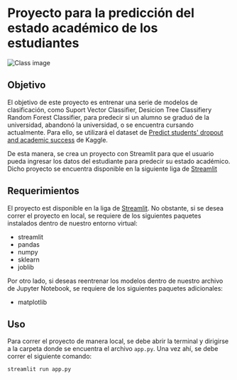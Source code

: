 # Proyecto para la predicción del estado académico de los estudiantes

![Class image](https://s35691.pcdn.co/wp-content/uploads/2019/11/Implementing-active-learning-and-student-centered-pedagogy.jpg)

## Objetivo

El objetivo de este proyecto es entrenar una serie de modelos de clasificación, como Suport Vector Classifier, Desicion Tree Classifiery Random Forest Classifier, para predecir si un alumno se graduó de la universidad, abandonó la universidad, o se encuentra cursando actualmente. Para ello, se utilizará el dataset de [Predict students' dropout and academic success](https://marioteran56-students-academic-status-app-gkik16.streamlit.app/) de Kaggle.

De esta manera, se crea un proyecto con Streamlit para que el usuario pueda ingresar los datos del estudiante para predecir su estado académico. Dicho proyecto se encuentra disponible en la siguiente liga de [Streamlit](https://marioteran56-students-academic-status-app-gkik16.streamlit.app/)

## Requerimientos

El proyecto est disponible en la liga de [Streamlit](https://marioteran56-students-academic-status-app-gkik16.streamlit.app/). No obstante, si se desea correr el proyecto en local, se requiere de los siguientes paquetes instalados dentro de nuestro entorno virtual:

- streamlit
- pandas
- numpy
- sklearn
- joblib

Por otro lado, si deseas reentrenar los modelos dentro de nuestro archivo de Jupyter Notebook, se requiere de los siguientes paquetes adicionales:

- matplotlib

## Uso

Para correr el proyecto de manera local, se debe abrir la terminal y dirigirse a la carpeta donde se encuentra el archivo `app.py`. Una vez ahí, se debe correr el siguiente comando:

```bash
streamlit run app.py
```
